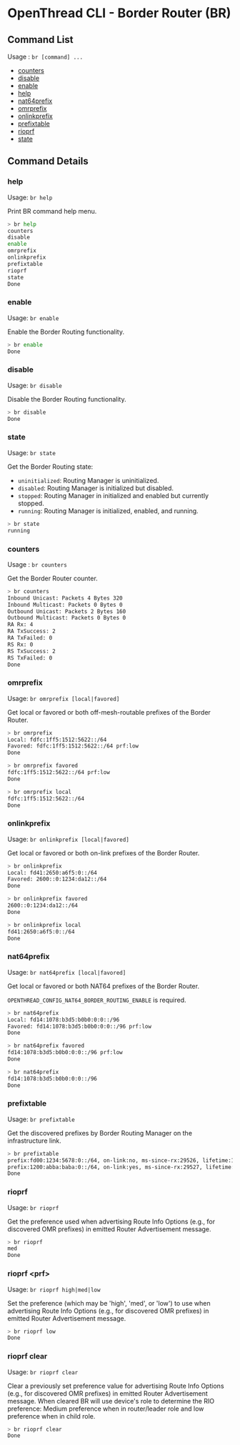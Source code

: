 # OpenThread CLI - Border Router (BR)

## Command List

Usage : `br [command] ...`

- [counters](#counters)
- [disable](#disable)
- [enable](#enable)
- [help](#help)
- [nat64prefix](#nat64prefix)
- [omrprefix](#omrprefix)
- [onlinkprefix](#onlinkprefix)
- [prefixtable](#prefixtable)
- [rioprf](#rioprf)
- [state](#state)

## Command Details

### help

Usage: `br help`

Print BR command help menu.

```bash
> br help
counters
disable
enable
omrprefix
onlinkprefix
prefixtable
rioprf
state
Done
```

### enable

Usage: `br enable`

Enable the Border Routing functionality.

```bash
> br enable
Done
```

### disable

Usage: `br disable`

Disable the Border Routing functionality.

```bash
> br disable
Done
```

### state

Usage: `br state`

Get the Border Routing state:

- `uninitialized`: Routing Manager is uninitialized.
- `disabled`: Routing Manager is initialized but disabled.
- `stopped`: Routing Manager in initialized and enabled but currently stopped.
- `running`: Routing Manager is initialized, enabled, and running.

```bash
> br state
running
```

### counters

Usage : `br counters`

Get the Border Router counter.

```bash
> br counters
Inbound Unicast: Packets 4 Bytes 320
Inbound Multicast: Packets 0 Bytes 0
Outbound Unicast: Packets 2 Bytes 160
Outbound Multicast: Packets 0 Bytes 0
RA Rx: 4
RA TxSuccess: 2
RA TxFailed: 0
RS Rx: 0
RS TxSuccess: 2
RS TxFailed: 0
Done
```

### omrprefix

Usage: `br omrprefix [local|favored]`

Get local or favored or both off-mesh-routable prefixes of the Border Router.

```bash
> br omrprefix
Local: fdfc:1ff5:1512:5622::/64
Favored: fdfc:1ff5:1512:5622::/64 prf:low
Done

> br omrprefix favored
fdfc:1ff5:1512:5622::/64 prf:low
Done

> br omrprefix local
fdfc:1ff5:1512:5622::/64
Done
```

### onlinkprefix

Usage: `br onlinkprefix [local|favored]`

Get local or favored or both on-link prefixes of the Border Router.

```bash
> br onlinkprefix
Local: fd41:2650:a6f5:0::/64
Favored: 2600::0:1234:da12::/64
Done

> br onlinkprefix favored
2600::0:1234:da12::/64
Done

> br onlinkprefix local
fd41:2650:a6f5:0::/64
Done
```

### nat64prefix

Usage: `br nat64prefix [local|favored]`

Get local or favored or both NAT64 prefixes of the Border Router.

`OPENTHREAD_CONFIG_NAT64_BORDER_ROUTING_ENABLE` is required.

```bash
> br nat64prefix
Local: fd14:1078:b3d5:b0b0:0:0::/96
Favored: fd14:1078:b3d5:b0b0:0:0::/96 prf:low
Done

> br nat64prefix favored
fd14:1078:b3d5:b0b0:0:0::/96 prf:low
Done

> br nat64prefix
fd14:1078:b3d5:b0b0:0:0::/96
Done
```

### prefixtable

Usage: `br prefixtable`

Get the discovered prefixes by Border Routing Manager on the infrastructure link.

```bash
> br prefixtable
prefix:fd00:1234:5678:0::/64, on-link:no, ms-since-rx:29526, lifetime:1800, route-prf:med, router:ff02:0:0:0:0:0:0:1
prefix:1200:abba:baba:0::/64, on-link:yes, ms-since-rx:29527, lifetime:1800, preferred:1800, router:ff02:0:0:0:0:0:0:1
Done
```

### rioprf

Usage: `br rioprf`

Get the preference used when advertising Route Info Options (e.g., for discovered OMR prefixes) in emitted Router Advertisement message.

```bash
> br rioprf
med
Done
```

### rioprf \<prf\>

Usage: `br rioprf high|med|low`

Set the preference (which may be 'high', 'med', or 'low') to use when advertising Route Info Options (e.g., for discovered OMR prefixes) in emitted Router Advertisement message.

```bash
> br rioprf low
Done
```

### rioprf clear

Usage: `br rioprf clear`

Clear a previously set preference value for advertising Route Info Options (e.g., for discovered OMR prefixes) in emitted Router Advertisement message. When cleared BR will use device's role to determine the RIO preference: Medium preference when in router/leader role and low preference when in child role.

```bash
> br rioprf clear
Done
```
